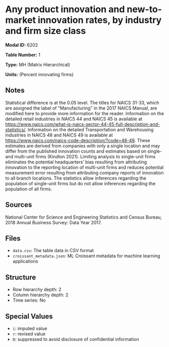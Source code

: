 # Any product innovation and new-to-market innovation rates, by industry and firm size class

**Modal ID:** 6202

**Table Number:** 1

**Type:** MH (Matrix Hierarchical)

**Units:** (Percent innovating firms)

## Notes

Statistical difference is at the 0.05 level. The titles for NAICS 31-33, which are assigned the label of "Manufacturing" in the 2017 NAICS Manual, are modified here to provide more information for the reader. Information on the detailed retail industries in NAICS 44 and NAICS 45 is available at https://www.naics.com/what-is-naics-sector-44-45-full-description-and-statistics/. Information on the detailed Transportation and Warehousing industries in NAICS 48 and NAICS 49 is available at https://www.naics.com/naics-code-description/?code=48-49. These estimates are derived from companies with only a single location and may differ from the published innovation counts and estimates based on single- and multi-unit firms (Kindlon 2021). Limiting analysis to single-unit firms eliminates the potential headquarters’ bias resulting from attributing innovation to the reporting location of multi-unit firms and reduces potential measurement error resulting from attributing company reports of innovation to all branch locations. The statistics allow inferences regarding the population of single-unit firms but do not allow inferences regarding the population of all firms.

## Sources

National Center for Science and Engineering Statistics and Census Bureau, 2018 Annual Business Survey: Data Year 2017.

## Files

- `data.csv`: The table data in CSV format
- `croissant_metadata.json`: ML Croissant metadata for machine learning applications

## Structure

- Row hierarchy depth: 2
- Column hierarchy depth: 2
- Time series: No

## Special Values

- `i`: imputed value
- `r`: revised value
- `D`: suppressed to avoid disclosure of confidential information
